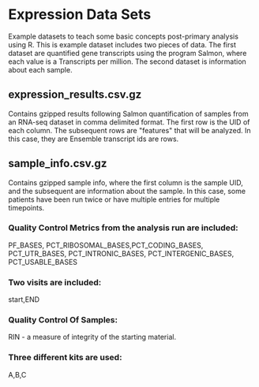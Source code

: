 # Expression Data Sets

Example datasets to teach some basic concepts post-primary analysis using R.   This is example dataset includes two pieces of data.  The first dataset are quantified gene transcripts using the program Salmon, where each value is a Transcripts per million.  The second dataset is information about each sample.

## expression_results.csv.gz
Contains gzipped results following Salmon quantification of samples from an RNA-seq dataset in comma delimited format.  The first row is the UID of each column.  The subsequent rows are "features" that will be analyzed.  In this case, they are Ensemble transcript ids are rows.


## sample_info.csv.gz

Contains gzipped sample info, where the first column is the sample UID, and the subsequent are information about the sample.  In this case, some patients have been run twice or have multiple entries for multiple timepoints.  

### Quality Control Metrics from the analysis run are included: 
PF_BASES, PCT_RIBOSOMAL_BASES,PCT_CODING_BASES, PCT_UTR_BASES, PCT_INTRONIC_BASES, PCT_INTERGENIC_BASES, PCT_USABLE_BASES

### Two visits are included: 
start,END

### Quality Control Of Samples:
RIN - a measure of integrity of the starting material.

### Three different kits are used: 
A,B,C



